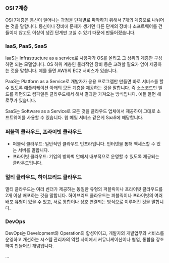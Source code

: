 ### OSI 7계층

OSI 7계층은 통신이 일어나는 과정을 단계별로 파악하기 위해서 7개의 계층으로 나뉘어 논 것을 말합니다. 통신이나 장비에 문제가 생기면 다른 단계의 장비나 소프트웨어를 건들이지 않고도 이상이 생긴 단계만 고칠 수 있기 때문에 만들어졌습니다. 

### IaaS, PaaS, SaaS

IaaS는 Infrastructure as a service로 사용자가 OS를 올리고 그 상위의 계층만 구성하면 되는 모델입니다. OS 하위 계층인 물리적인 장비 등은 고려할 필요가 없이 제공하는 것을 말합니다. 예를 들면 AWS의 EC2 서비스가 있습니다. 

PaaS는 Platform as a Service로 개발자가 응용 프로그램만 만들면 바로 서비스를 할 수 있도록 애플리케이션 아래의 모든 계층을 제공하는 것을 말합니다. 즉 소스코드만 빌드를 하면되고 컴파일은 클라우드에서 해서 결과만 가져오는 방식입니다. 예들 들면 헤로쿠가 있습니다. 

SaaS는 Software as a Service로 모든 것을 클라우드 업체에서 제공하여 그대로 소프트웨어를 사용할 수 있습니다. 웹 메일 서비스 같은게 SaaS에 해당합니다. 

### 퍼블릭 클라우드, 프라이빗 클라우드

* 퍼블릭 클라우드: 일반적인 클라우드 인프라입니다. 인터넷을 통해 액세스할 수 있는 서버를 말합니다. 
* 프라이빗 클라우드: 기업의 방화벽 안에서 내부적으로 운영할 수 있도록 제공되는 클라우드입니다. 

### 멀티 클라우드, 하이브리드 클라우드

멀티 클라우드는 여러 벤더가 제공하는 동일한 유형의 퍼블릭이나 프라이빗 클라우드를 2개 이상 배포하는 것을 말합니다. 하이브리드 클라우드는 퍼블릭이나 프라이빗의 여러 배포 유형이 있을 수 있고, 서로 통합이나 상호 연결되는 방식으로 이루어진 것을 말합니다. 

### DevOps

DevOps는 Development와 Operation의 합성어이고, 개발자의 개발업무와 서비스를 운영하고 개선하는 시스템 관리자의 역할 사이에서 커뮤니케이션이나 협업, 통합을 강조하여 만들어진 개념입니다.

...